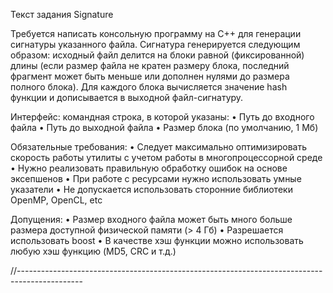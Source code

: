 Текст задания 
Signature

Требуется написать консольную программу на C++ для генерации сигнатуры указанного файла. Сигнатура генерируется следующим образом: исходный файл делится на блоки равной (фиксированной) длины (если размер файла не кратен размеру блока, последний фрагмент может быть меньше или дополнен нулями до размера полного блока). Для каждого блока вычисляется значение hash функции и дописывается в выходной файл-сигнатуру.  

Интерфейс: командная строка, в которой указаны:
•	Путь до входного файла
•	Путь до выходной файла
•	Размер блока (по умолчанию, 1 Мб)

Обязательные требования:
•	Следует максимально оптимизировать скорость работы утилиты с учетом работы в многопроцессорной среде
•	Нужно реализовать правильную обработку ошибок на основе эксепшенов
•	При работе с ресурсами нужно использовать умные указатели
•	Не допускается использовать сторонние библиотеки OpenMP, OpenCL, etc

Допущения:
•	Размер входного файла может быть много больше размера доступной физической памяти (> 4 Гб)
•	Разрешается использовать boost
•	В качестве хэш функции можно использовать любую хэш функцию (MD5, CRC и т.д.)

//----------------------------------------------------------------------------------------------
